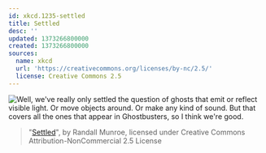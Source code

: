 ```yaml
---
id: xkcd.1235-settled
title: Settled
desc: ''
updated: 1373266800000
created: 1373266800000
sources:
  name: xkcd
  url: 'https://creativecommons.org/licenses/by-nc/2.5/'
  license: Creative Commons 2.5
---
```

![Well, we've really only settled the question of ghosts that emit or reflect visible light. Or move objects around. Or make any kind of sound. But that covers all the ones that appear in Ghostbusters, so I think we're good.](https://imgs.xkcd.com/comics/settled.png)
> "[Settled](https://xkcd.com/1235/)", by Randall Munroe, licensed under Creative Commons Attribution-NonCommercial 2.5 License
